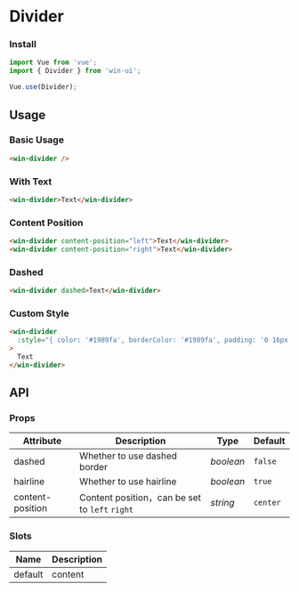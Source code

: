 # Divider

### Install

```js
import Vue from 'vue';
import { Divider } from 'win-ui';

Vue.use(Divider);
```

## Usage

### Basic Usage

```html
<win-divider />
```

### With Text

```html
<win-divider>Text</win-divider>
```

### Content Position

```html
<win-divider content-position="left">Text</win-divider>
<win-divider content-position="right">Text</win-divider>
```

### Dashed

```html
<win-divider dashed>Text</win-divider>
```

### Custom Style

```html
<win-divider
  :style="{ color: '#1989fa', borderColor: '#1989fa', padding: '0 16px' }"
>
  Text
</win-divider>
```

## API

### Props

| Attribute | Description | Type | Default |
| --- | --- | --- | --- |
| dashed | Whether to use dashed border | _boolean_ | `false` |
| hairline | Whether to use hairline | _boolean_ | `true` |
| content-position | Content position，can be set to `left` `right` | _string_ | `center` |

### Slots

| Name    | Description |
| ------- | ----------- |
| default | content     |
